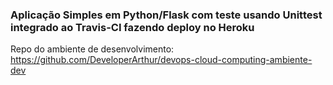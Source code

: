 ### Aplicação Simples em Python/Flask com teste usando Unittest integrado ao Travis-CI fazendo deploy no Heroku

Repo do ambiente de desenvolvimento: https://github.com/DeveloperArthur/devops-cloud-computing-ambiente-dev
